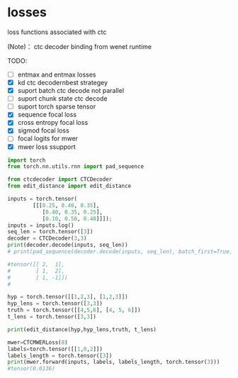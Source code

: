 # losses
loss functions associated with ctc

(Note)： ctc decoder binding from  wenet runtime

TODO:
- [ ] entmax and entmax losses
- [x] kd ctc decodernbest strategey
- [x] suport batch ctc decode not parallel
- [ ] suport chunk state ctc decode
- [ ] suport torch sparse tensor 
- [x] sequence focal loss
- [x] cross entropy focal loss
- [x] sigmod  focal loss
- [ ] focal logits for mwer
- [x] mwer loss ssupport

```python
import torch
from torch.nn.utils.rnn import pad_sequence

from ctcdecoder import CTCDecoder
from edit_distance import edit_distance

inputs = torch.tensor(
        [[[0.25, 0.40, 0.35],
           [0.40, 0.35, 0.25],
           [0.10, 0.50, 0.40]]]);
inputs = inputs.log()
seq_len = torch.tensor([3])
decoder = CTCDecoder(3,3)
print(decoder.decode(inputs, seq_len))
# print(pad_sequence(decoder.decode(inputs, seq_len), batch_first=True, padding_value=-1))

#tensor([[ 2,  1],
#        [ 1,  2],
#        [ 1, -1]])
#

hyp = torch.tensor([[1,2,3], [1,2,3]])
hyp_lens = torch.tensor([3,3])
truth = torch.tensor([[4,5,6], [4, 5, 6]])
t_lens = torch.tensor([3,3])

print(edit_distance(hyp,hyp_lens,truth, t_lens)

mwer=CTCMWERLoss(8)
labels=torch.tensor([[1,0,2]])
labels_length = torch.tensor([3])
print(mwer.forward(inputs, labels, labels_length, torch.tensor(3)))
#tensor(0.0136) 

```


